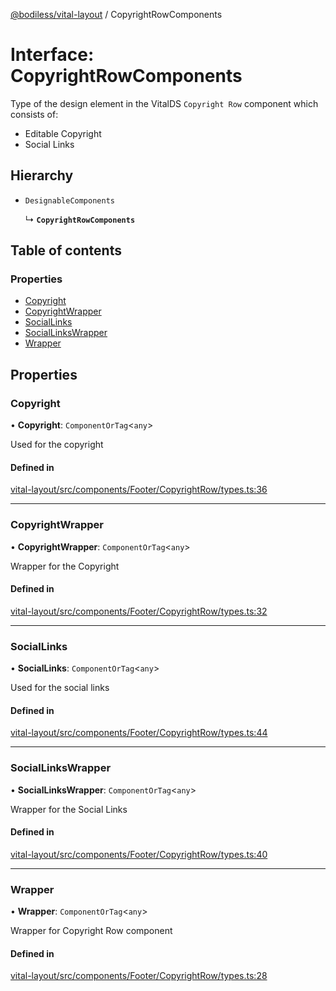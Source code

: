 [@bodiless/vital-layout](../README.md) / CopyrightRowComponents

# Interface: CopyrightRowComponents

Type of the design element in the VitalDS `Copyright Row` component which
consists of:
- Editable Copyright
- Social Links

## Hierarchy

- `DesignableComponents`

  ↳ **`CopyrightRowComponents`**

## Table of contents

### Properties

- [Copyright](CopyrightRowComponents.md#copyright)
- [CopyrightWrapper](CopyrightRowComponents.md#copyrightwrapper)
- [SocialLinks](CopyrightRowComponents.md#sociallinks)
- [SocialLinksWrapper](CopyrightRowComponents.md#sociallinkswrapper)
- [Wrapper](CopyrightRowComponents.md#wrapper)

## Properties

### Copyright

• **Copyright**: `ComponentOrTag`<`any`\>

Used for the copyright

#### Defined in

[vital-layout/src/components/Footer/CopyrightRow/types.ts:36](https://github.com/johnsonandjohnson/Bodiless-JS/blob/8a9d75ab2/packages/vital-layout/src/components/Footer/CopyrightRow/types.ts#L36)

___

### CopyrightWrapper

• **CopyrightWrapper**: `ComponentOrTag`<`any`\>

Wrapper for the Copyright

#### Defined in

[vital-layout/src/components/Footer/CopyrightRow/types.ts:32](https://github.com/johnsonandjohnson/Bodiless-JS/blob/8a9d75ab2/packages/vital-layout/src/components/Footer/CopyrightRow/types.ts#L32)

___

### SocialLinks

• **SocialLinks**: `ComponentOrTag`<`any`\>

Used for the social links

#### Defined in

[vital-layout/src/components/Footer/CopyrightRow/types.ts:44](https://github.com/johnsonandjohnson/Bodiless-JS/blob/8a9d75ab2/packages/vital-layout/src/components/Footer/CopyrightRow/types.ts#L44)

___

### SocialLinksWrapper

• **SocialLinksWrapper**: `ComponentOrTag`<`any`\>

Wrapper for the Social Links

#### Defined in

[vital-layout/src/components/Footer/CopyrightRow/types.ts:40](https://github.com/johnsonandjohnson/Bodiless-JS/blob/8a9d75ab2/packages/vital-layout/src/components/Footer/CopyrightRow/types.ts#L40)

___

### Wrapper

• **Wrapper**: `ComponentOrTag`<`any`\>

Wrapper for Copyright Row component

#### Defined in

[vital-layout/src/components/Footer/CopyrightRow/types.ts:28](https://github.com/johnsonandjohnson/Bodiless-JS/blob/8a9d75ab2/packages/vital-layout/src/components/Footer/CopyrightRow/types.ts#L28)
